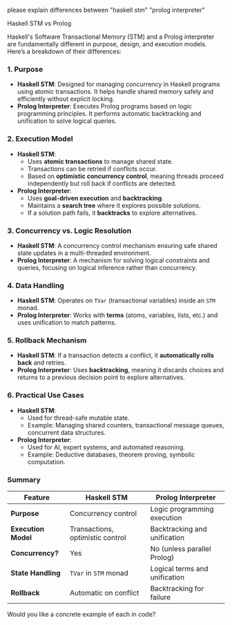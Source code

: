 please explain differences between "haskell stm" "prolog interpreter"

Haskell STM vs Prolog

Haskell's Software Transactional Memory (STM) and a Prolog interpreter are fundamentally different in purpose, design, and execution models. Here’s a breakdown of their differences:

### **1. Purpose**
- **Haskell STM**: Designed for managing concurrency in Haskell programs using atomic transactions. It helps handle shared memory safely and efficiently without explicit locking.
- **Prolog Interpreter**: Executes Prolog programs based on logic programming principles. It performs automatic backtracking and unification to solve logical queries.

### **2. Execution Model**
- **Haskell STM**: 
  - Uses **atomic transactions** to manage shared state.
  - Transactions can be retried if conflicts occur.
  - Based on **optimistic concurrency control**, meaning threads proceed independently but roll back if conflicts are detected.
- **Prolog Interpreter**: 
  - Uses **goal-driven execution** and **backtracking**.
  - Maintains a **search tree** where it explores possible solutions.
  - If a solution path fails, it **backtracks** to explore alternatives.

### **3. Concurrency vs. Logic Resolution**
- **Haskell STM**: A concurrency control mechanism ensuring safe shared state updates in a multi-threaded environment.
- **Prolog Interpreter**: A mechanism for solving logical constraints and queries, focusing on logical inference rather than concurrency.

### **4. Data Handling**
- **Haskell STM**: Operates on `TVar` (transactional variables) inside an `STM` monad.
- **Prolog Interpreter**: Works with **terms** (atoms, variables, lists, etc.) and uses unification to match patterns.

### **5. Rollback Mechanism**
- **Haskell STM**: If a transaction detects a conflict, it **automatically rolls back** and retries.
- **Prolog Interpreter**: Uses **backtracking**, meaning it discards choices and returns to a previous decision point to explore alternatives.

### **6. Practical Use Cases**
- **Haskell STM**:
  - Used for thread-safe mutable state.
  - Example: Managing shared counters, transactional message queues, concurrent data structures.
- **Prolog Interpreter**:
  - Used for AI, expert systems, and automated reasoning.
  - Example: Deductive databases, theorem proving, symbolic computation.

### **Summary**
| Feature              | Haskell STM                        | Prolog Interpreter             |
|----------------------|----------------------------------|--------------------------------|
| **Purpose**         | Concurrency control              | Logic programming execution    |
| **Execution Model** | Transactions, optimistic control | Backtracking and unification  |
| **Concurrency?**    | Yes                              | No (unless parallel Prolog)   |
| **State Handling**  | `TVar` in `STM` monad           | Logical terms and unification |
| **Rollback**       | Automatic on conflict            | Backtracking for failure      |

Would you like a concrete example of each in code?
